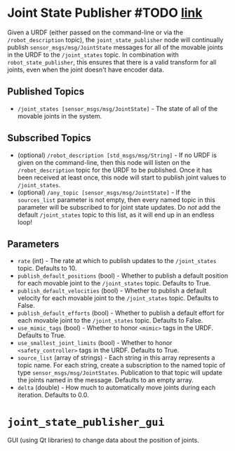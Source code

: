 # Joint State Publisher #TODO [link](https://github.com/ros/joint_state_publisher/tree/ros2/joint_state_publisher)
Given a URDF (either passed on the command-line or via the `/robot_description` topic), the `joint_state_publisher` node
will continually publish `sensor_msgs/msg/JointState` messages for all of the movable joints in the URDF to the `/joint_states` topic. In combination with `robot_state_publisher`, this ensures that there is a valid transform for all joints, even when the joint doesn't have encoder data.

## Published Topics
- `/joint_states [sensor_msgs/msg/JointState]` - The state of all of the movable joints in the system.

## Subscribed Topics
- (optional) `/robot_description [std_msgs/msg/String]` - If no URDF is given on the command-line, then this node will listen on the `/robot_description` topic for the URDF to be published.  Once it has been received at least once, this node will start to publish joint values to `/joint_states`.
- (optional) `/any_topic [sensor_msgs/msg/JointState]` - If the `sources_list` parameter is not empty, then every named topic in this parameter will be subscribed to for joint state updates.  Do *not* add the default `/joint_states` topic to this list, as it will end up in an endless loop!

## Parameters
- `rate` (int) - The rate at which to publish updates to the `/joint_states` topic.  Defaults to 10.
- `publish_default_positions` (bool) - Whether to publish a default position for each movable joint to the `/joint_states` topic.  Defaults to True.
- `publish_default_velocities` (bool) - Whether to publish a default velocity for each movable joint to the `/joint_states` topic.  Defaults to False.
- `publish_default_efforts` (bool) - Whether to publish a default effort for each movable joint to the `/joint_states` topic.  Defaults to False.
- `use_mimic_tags` (bool) - Whether to honor `<mimic>` tags in the URDF.  Defaults to True.
- `use_smallest_joint_limits` (bool) - Whether to honor `<safety_controller>` tags in the URDF.  Defaults to True.
- `source_list` (array of strings) - Each string in this array represents a topic name.  For each string, create a subscription to the named topic of type `sensor_msgs/msg/JointStates`.  Publication to that topic will update the joints named in the message.  Defaults to an empty array.
- `delta` (double) - How much to automatically move joints during each iteration.  Defaults to 0.0.

# `joint_state_publisher_gui`
GUI (using Qt libraries) to change data about the position of joints.